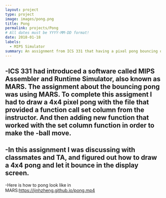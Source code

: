 ```yaml
---
layout: project
type: project
image: images/pong.png
title: Pong
permalink: projects/Pong
# All dates must be YYYY-MM-DD format!
date: 2018-01-18
labels:
  - MIPS Simulator
summary: An assignment from ICS 331 that having a pixel pong bouncing on the display screen by using MIPS Simulator.
---
```

-ICS 331 had introduced a software called MIPS Assembler and Runtime Simulator, also known as MARS. The assignment about the bouncing pong was using MARS. To complete this assigment I had to draw a 4x4 pixel pong with the file that provided a function call set column from the instructor. And then adding new function that worked with the set column function in order to make the -ball move.   
-
-In this assignment I was discussing with classmates and TA, and figured out how to draw a 4x4 pong and let it bounce in the display screen. 
-
-Here is how to pong look like in MARS:https://jinhzheng.github.io/pong.mp4








